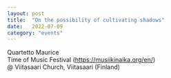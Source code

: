 ```yaml
---
layout: post
title:  "On the possibility of cultivating shadows"
date:   2022-07-09
category: "events"
---
```

Quartetto Maurice <br>
Time of Music Festival (https://musiikinaika.org/en/) <br>
@ Viitasaari Church, Viitasaari (Finland)
